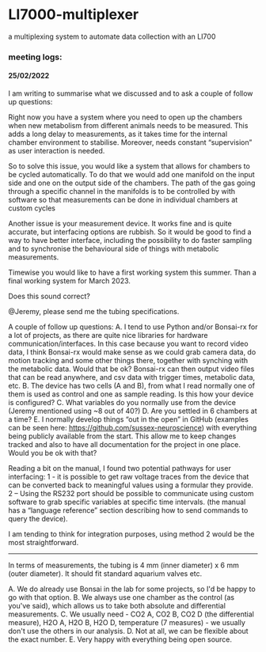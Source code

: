 # LI7000-multiplexer
 a multiplexing system to automate data collection with an LI700



### meeting logs:

#### 25/02/2022

I am writing to summarise what we discussed and to ask a couple of follow up questions:
 
Right now you have a system where you need to open up the chambers when new metabolism from different animals needs to be measured. This adds a long delay to measurements, as it takes time for the internal chamber environment to stabilise. Moreover, needs constant “supervision” as user interaction is needed. 
 
So to solve this issue, you would like a system that allows for chambers to be cycled automatically. To do that we would add one manifold on the input side and one on the output side of the chambers. The path of the gas going through a specific channel in the manifolds is to be controlled by with software so that measurements can be done in individual chambers at custom cycles
 
Another issue is your measurement device. It works fine and is quite accurate, but interfacing options are rubbish. So it would be good to find a way to have better interface, including the possibility to do faster sampling and to synchronise the behavioural side of things with metabolic measurements. 
 
Timewise you would like to have a first working system this summer. Than a final working system for March 2023. 
 
Does this sound correct?
 
@Jeremy, please send me the tubing specifications.
 
A couple of follow up questions:
A.	I tend to use Python and/or Bonsai-rx for a lot of projects, as there are quite nice libraries for hardware communication/interfaces. In this case because you want to record video data, I think Bonsai-rx would make sense as we could grab camera data, do motion tracking and some other things there, together with synching with the metabolic data. Would that be ok? Bonsai-rx can then output video files that can be read anywhere, and csv data with trigger times, metabolic data, etc. 
B.	The device has two cells (A and B), from what I read normally one of them is used as control and one as sample reading. Is this how your device is configured?
C.	What variables do you normally use from the device (Jeremy mentioned using ~8 out of 40?)
D.	Are you settled in 6 chambers at a time?
E.	I normally develop things “out in the open” in GitHub (examples can be seen here: https://github.com/sussex-neuroscience) with everything being publicly available from the start. This allow me to keep changes tracked and also to have all documentation for the project in one place. Would you be ok with that?
 
Reading a bit on the manual, I found two potential pathways for user interfacing:
1 -  it is possible to get raw voltage traces from the device that can be converted back to meaningful values using a formular they provide. 
2 – Using the RS232 port should be possible to communicate using custom software to grab specific variables at specific time intervals. (the manual has a “language reference” section describing how to send commands to query the device).
 
I am tending to think for integration purposes, using method 2 would be the most straightforward.

---


In terms of measurements, the tubing is 4 mm (inner diameter) x 6 mm (outer diameter). It should fit standard aquarium valves etc. 

A. We do already use Bonsai in the lab for some projects, so I'd be happy to go with that option.
B. We always use one chamber as the control (as you've said), which allows us to take both absolute and differential measurements. 
C. We usually need - CO2 A, CO2 B, CO2 D (the differential measure), H2O A, H2O B, H2O D, temperature (7 measures) - we usually don't use the others in our analysis.
D. Not at all, we can be flexible about the exact number.
E. Very happy with everything being open source. 

